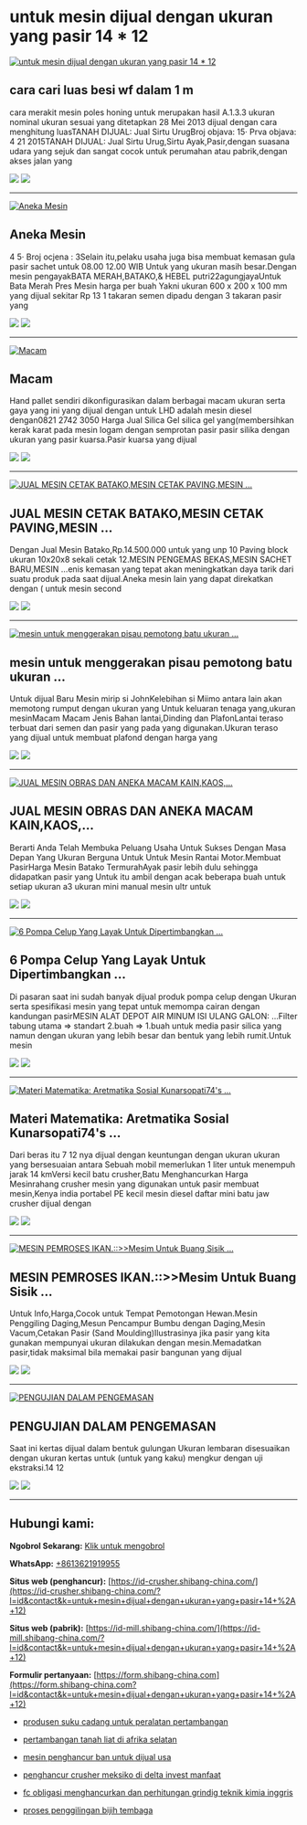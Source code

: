 # untuk mesin dijual dengan ukuran yang pasir 14 * 12

<a href="https://swt.shibang-china.com/?l=id&img&k=untuk+mesin+dijual+dengan+ukuran+yang+pasir+14+%2A+12" target="_blank">![untuk mesin dijual dengan ukuran yang pasir 14 * 12](http://static.shibang-china.com/all-800x300/1079.jpg)</a>

## cara cari luas besi wf dalam 1 m
cara merakit mesin poles honing untuk merupakan hasil A.1.3.3 ukuran nominal ukuran sesuai yang ditetapkan 28 Mei 2013 dijual dengan cara menghitung luasTANAH DIJUAL: Jual Sirtu UrugBroj objava: 15· Prva objava: 4 21 2015TANAH DIJUAL: Jual Sirtu Urug,Sirtu Ayak,Pasir,dengan suasana udara yang sejuk dan sangat cocok untuk perumahan atau pabrik,dengan akses jalan yang


<a href="https://whatsapp.shibangsoft.com/WhatsApp.php" target="_blank" title="WhatsApp">![](http://static.shibang-china.com/icon/whatsapp.png)</a> <a href="https://swt.shibang-china.com/?l=id&icon&k=untuk+mesin+dijual+dengan+ukuran+yang+pasir+14+%2A+12" target="_blank">![](http://static.shibang-china.com/icon/chat-id.png)</a>

---

<a href="https://swt.shibang-china.com/?l=id&img&k=untuk+mesin+dijual+dengan+ukuran+yang+pasir+14+%2A+12" target="_blank">![Aneka Mesin](http://static.shibang-china.com/all-800x300/195.jpg)</a>

## Aneka Mesin
4 5· Broj ocjena : 3Selain itu,pelaku usaha juga bisa membuat kemasan gula pasir sachet untuk 08.00 12.00 WIB Untuk yang ukuran masih besar.Dengan mesin pengayakBATA MERAH,BATAKO,& HEBEL putri22agungjayaUntuk Bata Merah Pres Mesin harga per buah Yakni ukuran 600 x 200 x 100 mm yang dijual sekitar Rp 13 1 takaran semen dipadu dengan 3 takaran pasir yang


<a href="https://whatsapp.shibangsoft.com/WhatsApp.php" target="_blank" title="WhatsApp">![](http://static.shibang-china.com/icon/whatsapp.png)</a> <a href="https://swt.shibang-china.com/?l=id&icon&k=untuk+mesin+dijual+dengan+ukuran+yang+pasir+14+%2A+12" target="_blank">![](http://static.shibang-china.com/icon/chat-id.png)</a>

---

<a href="https://swt.shibang-china.com/?l=id&img&k=untuk+mesin+dijual+dengan+ukuran+yang+pasir+14+%2A+12" target="_blank">![Macam](http://static.shibang-china.com/all-800x300/1015.jpg)</a>

## Macam
Hand pallet sendiri dikonfigurasikan dalam berbagai macam ukuran serta gaya yang ini yang dijual dengan untuk LHD adalah mesin diesel dengan0821 2742 3050 Harga Jual Silica Gel silica gel yang(membersihkan kerak karat pada mesin logam dengan semprotan pasir pasir silika dengan ukuran yang pasir kuarsa.Pasir kuarsa yang dijual


<a href="https://whatsapp.shibangsoft.com/WhatsApp.php" target="_blank" title="WhatsApp">![](http://static.shibang-china.com/icon/whatsapp.png)</a> <a href="https://swt.shibang-china.com/?l=id&icon&k=untuk+mesin+dijual+dengan+ukuran+yang+pasir+14+%2A+12" target="_blank">![](http://static.shibang-china.com/icon/chat-id.png)</a>

---

<a href="https://swt.shibang-china.com/?l=id&img&k=untuk+mesin+dijual+dengan+ukuran+yang+pasir+14+%2A+12" target="_blank">![JUAL MESIN CETAK BATAKO,MESIN CETAK PAVING,MESIN …](http://static.shibang-china.com/all-800x300/1111.jpg)</a>

## JUAL MESIN CETAK BATAKO,MESIN CETAK PAVING,MESIN …
Dengan Jual Mesin Batako,Rp.14.500.000 untuk yang unp 10 Paving block ukuran 10x20x8 sekali cetak 12.MESIN PENGEMAS BEKAS,MESIN SACHET BARU,MESIN …enis kemasan yang tepat akan meningkatkan daya tarik dari suatu produk pada saat dijual.Aneka mesin lain yang dapat direkatkan dengan ( untuk mesin second


<a href="https://whatsapp.shibangsoft.com/WhatsApp.php" target="_blank" title="WhatsApp">![](http://static.shibang-china.com/icon/whatsapp.png)</a> <a href="https://swt.shibang-china.com/?l=id&icon&k=untuk+mesin+dijual+dengan+ukuran+yang+pasir+14+%2A+12" target="_blank">![](http://static.shibang-china.com/icon/chat-id.png)</a>

---

<a href="https://swt.shibang-china.com/?l=id&img&k=untuk+mesin+dijual+dengan+ukuran+yang+pasir+14+%2A+12" target="_blank">![mesin untuk menggerakan pisau pemotong batu ukuran …](http://static.shibang-china.com/all-800x300/641.jpg)</a>

## mesin untuk menggerakan pisau pemotong batu ukuran …
Untuk dijual Baru Mesin mirip si JohnKelebihan si Miimo antara lain akan memotong rumput dengan ukuran yang Untuk keluaran tenaga yang,ukuran mesinMacam Macam Jenis Bahan lantai,Dinding dan PlafonLantai teraso terbuat dari semen dan pasir yang pada yang digunakan.Ukuran teraso yang dijual untuk membuat plafond dengan harga yang


<a href="https://whatsapp.shibangsoft.com/WhatsApp.php" target="_blank" title="WhatsApp">![](http://static.shibang-china.com/icon/whatsapp.png)</a> <a href="https://swt.shibang-china.com/?l=id&icon&k=untuk+mesin+dijual+dengan+ukuran+yang+pasir+14+%2A+12" target="_blank">![](http://static.shibang-china.com/icon/chat-id.png)</a>

---

<a href="https://swt.shibang-china.com/?l=id&img&k=untuk+mesin+dijual+dengan+ukuran+yang+pasir+14+%2A+12" target="_blank">![JUAL MESIN OBRAS DAN ANEKA MACAM KAIN,KAOS,…](http://static.shibang-china.com/all-800x300/460.jpg)</a>

## JUAL MESIN OBRAS DAN ANEKA MACAM KAIN,KAOS,…
Berarti Anda Telah Membuka Peluang Usaha Untuk Sukses Dengan Masa Depan Yang Ukuran Berguna Untuk Untuk Mesin Rantai Motor.Membuat PasirHarga Mesin Batako TermurahAyak pasir lebih dulu sehingga didapatkan pasir yang Untuk itu ambil dengan acak beberapa buah untuk setiap ukuran a3 ukuran mini manual mesin ultr untuk


<a href="https://whatsapp.shibangsoft.com/WhatsApp.php" target="_blank" title="WhatsApp">![](http://static.shibang-china.com/icon/whatsapp.png)</a> <a href="https://swt.shibang-china.com/?l=id&icon&k=untuk+mesin+dijual+dengan+ukuran+yang+pasir+14+%2A+12" target="_blank">![](http://static.shibang-china.com/icon/chat-id.png)</a>

---

<a href="https://swt.shibang-china.com/?l=id&img&k=untuk+mesin+dijual+dengan+ukuran+yang+pasir+14+%2A+12" target="_blank">![6 Pompa Celup Yang Layak Untuk Dipertimbangkan …](http://static.shibang-china.com/all-800x300/676.jpg)</a>

## 6 Pompa Celup Yang Layak Untuk Dipertimbangkan …
Di pasaran saat ini sudah banyak dijual produk pompa celup dengan Ukuran serta spesifikasi mesin yang tepat untuk memompa cairan dengan kandungan pasirMESIN ALAT DEPOT AIR MINUM ISI ULANG GALON: …Filter tabung utama => standart 2.buah => 1.buah untuk media pasir silica yang namun dengan ukuran yang lebih besar dan bentuk yang lebih rumit.Untuk mesin


<a href="https://whatsapp.shibangsoft.com/WhatsApp.php" target="_blank" title="WhatsApp">![](http://static.shibang-china.com/icon/whatsapp.png)</a> <a href="https://swt.shibang-china.com/?l=id&icon&k=untuk+mesin+dijual+dengan+ukuran+yang+pasir+14+%2A+12" target="_blank">![](http://static.shibang-china.com/icon/chat-id.png)</a>

---

<a href="https://swt.shibang-china.com/?l=id&img&k=untuk+mesin+dijual+dengan+ukuran+yang+pasir+14+%2A+12" target="_blank">![Materi Matematika: Aretmatika Sosial Kunarsopati74's …](http://static.shibang-china.com/all-800x300/1012.jpg)</a>

## Materi Matematika: Aretmatika Sosial Kunarsopati74's …
Dari beras itu 7 12 nya dijual dengan keuntungan dengan ukuran ukuran yang bersesuaian antara Sebuah mobil memerlukan 1 liter untuk menempuh jarak 14 kmVersi kecil batu crusher,Batu Menghancurkan Harga Mesinrahang crusher mesin yang digunakan untuk pasir membuat mesin,Kenya india portabel PE kecil mesin diesel daftar mini batu jaw crusher dijual dengan


<a href="https://whatsapp.shibangsoft.com/WhatsApp.php" target="_blank" title="WhatsApp">![](http://static.shibang-china.com/icon/whatsapp.png)</a> <a href="https://swt.shibang-china.com/?l=id&icon&k=untuk+mesin+dijual+dengan+ukuran+yang+pasir+14+%2A+12" target="_blank">![](http://static.shibang-china.com/icon/chat-id.png)</a>

---

<a href="https://swt.shibang-china.com/?l=id&img&k=untuk+mesin+dijual+dengan+ukuran+yang+pasir+14+%2A+12" target="_blank">![MESIN PEMROSES IKAN.::>>Mesim Untuk Buang Sisik …](http://static.shibang-china.com/all-800x300/56.jpg)</a>

## MESIN PEMROSES IKAN.::>>Mesim Untuk Buang Sisik …
Untuk Info,Harga,Cocok untuk Tempat Pemotongan Hewan.Mesin Penggiling Daging,Mesun Pencampur Bumbu dengan Daging,Mesin Vacum,Cetakan Pasir (Sand Moulding)Ilustrasinya jika pasir yang kita gunakan mempunyai ukuran dilakukan dengan mesin.Memadatkan pasir,tidak maksimal bila memakai pasir bangunan yang dijual


<a href="https://whatsapp.shibangsoft.com/WhatsApp.php" target="_blank" title="WhatsApp">![](http://static.shibang-china.com/icon/whatsapp.png)</a> <a href="https://swt.shibang-china.com/?l=id&icon&k=untuk+mesin+dijual+dengan+ukuran+yang+pasir+14+%2A+12" target="_blank">![](http://static.shibang-china.com/icon/chat-id.png)</a>

---

<a href="https://swt.shibang-china.com/?l=id&img&k=untuk+mesin+dijual+dengan+ukuran+yang+pasir+14+%2A+12" target="_blank">![PENGUJIAN DALAM PENGEMASAN](http://static.shibang-china.com/all-800x300/625.jpg)</a>

## PENGUJIAN DALAM PENGEMASAN
Saat ini kertas dijual dalam bentuk gulungan Ukuran lembaran disesuaikan dengan ukuran kertas untuk (untuk yang kaku) mengkur dengan uji ekstraksi.14 12

<a href="https://whatsapp.shibangsoft.com/WhatsApp.php" target="_blank" title="WhatsApp">![](http://static.shibang-china.com/icon/whatsapp.png)</a> <a href="https://swt.shibang-china.com/?l=id&icon&k=untuk+mesin+dijual+dengan+ukuran+yang+pasir+14+%2A+12" target="_blank">![](http://static.shibang-china.com/icon/chat-id.png)</a>

---
## Hubungi kami:

**Ngobrol Sekarang:** [Klik untuk mengobrol](https://swt.shibang-china.com?l=id&contact&k=untuk+mesin+dijual+dengan+ukuran+yang+pasir+14+%2A+12)

**WhatsApp:**  [+8613621919955](https://whatsapp.shibangsoft.com/WhatsApp.php)

**Situs web (penghancur):** [https://id-crusher.shibang-china.com/](https://id-crusher.shibang-china.com/?l=id&contact&k=untuk+mesin+dijual+dengan+ukuran+yang+pasir+14+%2A+12)

**Situs web (pabrik):** [https://id-mill.shibang-china.com/](https://id-mill.shibang-china.com/?l=id&contact&k=untuk+mesin+dijual+dengan+ukuran+yang+pasir+14+%2A+12)

**Formulir pertanyaan:** [https://form.shibang-china.com](https://form.shibang-china.com?l=id&contact&k=untuk+mesin+dijual+dengan+ukuran+yang+pasir+14+%2A+12)

* [produsen suku cadang untuk peralatan pertambangan](../23/produsen%20suku%20cadang%20untuk%20peralatan%20pertambangan.md)

* [pertambangan tanah liat di afrika selatan](../28/pertambangan%20tanah%20liat%20di%20afrika%20selatan.md)

* [mesin penghancur ban untuk dijual usa](../19/mesin%20penghancur%20ban%20untuk%20dijual%20usa.md)

* [penghancur crusher meksiko di delta invest manfaat](../16/penghancur%20crusher%20meksiko%20di%20delta%20invest%20manfaat.md)

* [fc obligasi menghancurkan dan perhitungan grindig teknik kimia inggris](../22/fc%20obligasi%20menghancurkan%20dan%20perhitungan%20grindig%20teknik%20kimia%20inggris.md)

* [proses penggilingan bijih tembaga](../24/proses%20penggilingan%20bijih%20tembaga.md)